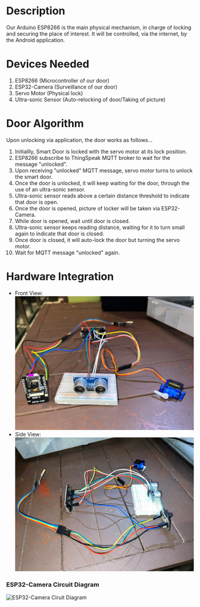 # Description </br>
Our Arduino ESP8266 is the main physical mechanism, in charge of locking and securing the place of
interest. It will be controlled, via the internet, by the Android application. 

# Devices Needed </br>
1. ESP8266 (Microcontroller of our door)
2. ESP32-Camera (Surveillance of our door)
2. Servo Motor (Physical lock)
3. Ultra-sonic Sensor (Auto-relocking of door/Taking of picture)

# Door Algorithm </br>
Upon unlocking via application, the door works as follows...
1. Initiallly, Smart Door is locked with the servo motor at its lock position.
2. ESP8266 subscribe to ThingSpeak MQTT broker to wait for the message "unlocked".
3. Upon receiving "unlocked" MQTT message, servo motor turns to unlock the smart door.
4. Once the door is unlocked, it will keep waiting for the door, through the use of an ultra-sonic sensor.
4. Ultra-sonic sensor reads above a certain distance threshold to indicate that door is open.
5. Once the door is opened, picture of locker will be taken via ESP32-Camera.
6. While door is opened, wait until door is closed.
7. Ultra-sonic sensor keeps reading distance, waiting for it to turn small again to indicate that door is closed.
8. Once door is closed, it will auto-lock the door but turning the servo motor.
9. Wait for MQTT message "unlocked" again.

# Hardware Integration </br>
- Front View:
![- Front View](/Img/HardwareConnections.jpeg) </br>
- Side View:
![- Side View](/Img/HardwareConnections_2.jpeg)

### ESP32-Camera Circuit Diagram
![ESP32-Camera Ciruit Diagram](/Img/ESP32Cam.jpeg)
</br>

